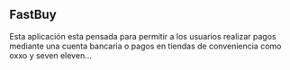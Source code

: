 ## FastBuy

Esta aplicación esta pensada para permitir a los usuarios realizar pagos mediante una cuenta bancaria o pagos en tiendas de conveniencia como oxxo y seven eleven...
